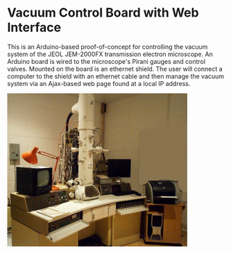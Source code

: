 # Vacuum Control Board with Web Interface

This is an Arduino-based proof-of-concept for controlling the vacuum system of the JEOL JEM-2000FX
 transmission electron microscope. An Arduino board is wired to the microscope's Pirani gauges and control valves. Mounted on the board is an ethernet shield. The user will connect a computer to the shield with an ethernet cable and then manage the vacuum system via an Ajax-based web page found at a local IP address.

![JEOL JEM-2000FX](jeol_jem-2000fx.jpg)